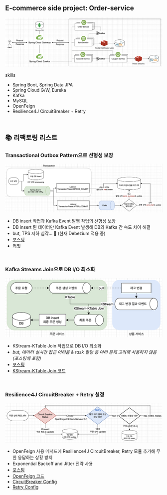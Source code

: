 ## E-commerce side project: Order-service

![](/_img/e_commerce_241129.png)

skills 
- Spring Boot, Spring Data JPA
- Spring Cloud G/W, Eureka
- Kafka
- MySQL
- OpenFeign
- Resilience4J CircuitBreaker + Retry
<br>

## 📚 리팩토링 리스트

### Transactional Outbox Pattern으로 선형성 보장

![](/_img/transactional_outbox_pattern.png)
- DB insert 작업과 Kafka Event 발행 작업의 선형성 보장
- DB insert 된 데이터만 Kafka Event 발생해 DB와 Kafka 간 속도 차이 해결
- but, TPS 저하 심각... 🤔 (현재 Debezium 적용 중)
- [포스팅](https://medium.com/@im_zero/transactional-outbox-pattern%EC%9C%BC%EB%A1%9C-%EC%9D%B4%EB%B2%A4%ED%8A%B8-%EB%B0%9C%ED%96%89-%EB%B3%B4%EC%9E%A5%ED%95%98%EA%B8%B0-0f2e045b2e50)
- [커밋](https://github.com/imzero238/Order-service/commit/6d4fcc6f6b19882117ef7f42369ba689ca535034)
<br>

### Kafka Streams Join으로 DB I/O 최소화

![](/_img/kstream_ktable_join.png)

- KStream-KTable Join 작업으로 DB I/O 최소화
- *but, 데이터 실시간 접근 어려움 & task 할당 등 여러 문제 고려해 사용하지 않음 (포스팅에 포함)*
- [포스팅](https://medium.com/@im_zero/kstream-ktable-join-%EC%A0%81%EC%9A%A9-%EC%8B%A4%ED%8C%A8%EA%B8%B0-f7b8bfa11e42)
- [KStream-KTable Join 코드](https://github.com/imzero238/Order-service/blob/master/src/main/java/com/ecommerce/orderservice/kafka/config/streams/KStreamKTableJoinConfig.java)
<br>

### Resilience4J CircuitBreaker + Retry 설정

![](/_img/circuit-breaker-retry.png)

- OpenFeign 사용 메서드에 Resilience4J CircuitBreaker, Retry 모듈 추가해 무한 응답하는 상황 방지
- Exponential Backoff and Jitter 전략 사용
- [포스팅](https://medium.com/@im_zero/resilience4j-retry-circuitbreaker-%EC%A0%81%EC%9A%A9%ED%95%98%EA%B8%B0-a60d06a46c54)
- [OpenFeign 코드](https://github.com/imzero238/Order-service/blob/master/src/main/java/com/ecommerce/orderservice/openfeign/ItemServiceClient.java)
- [CircuitBreaker Config](https://github.com/imzero238/Order-service/blob/master/src/main/java/com/ecommerce/orderservice/resilience4j/Resilience4jCircuitBreakerConfig.java)
- [Retry Config](https://github.com/imzero238/Order-service/blob/master/src/main/java/com/ecommerce/orderservice/resilience4j/Resilience4jRetryConfig.java)

